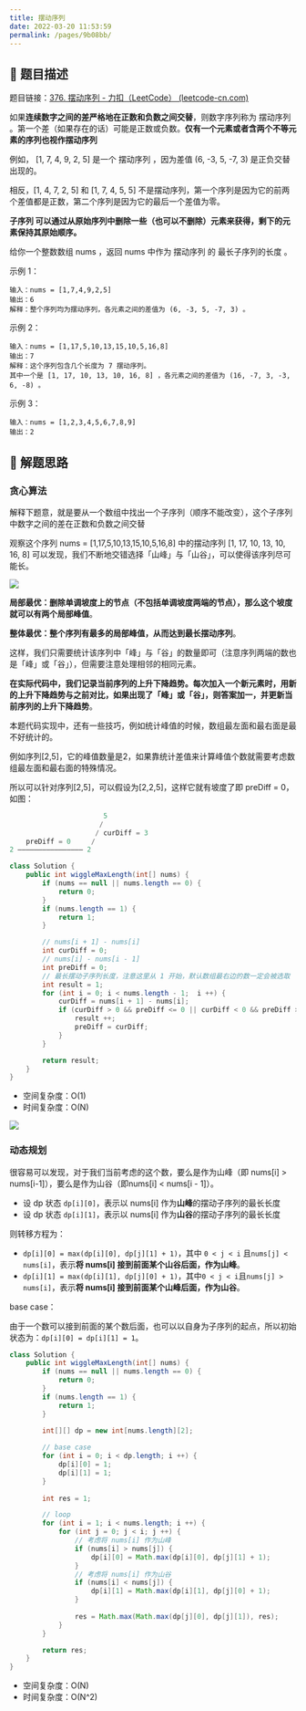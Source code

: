 ```yaml
---
title: 摆动序列
date: 2022-03-20 11:53:59
permalink: /pages/9b08bb/
---
```


## 📃 题目描述

题目链接：[376. 摆动序列 - 力扣（LeetCode） (leetcode-cn.com)](https://leetcode-cn.com/problems/wiggle-subsequence/)

如果**连续数字之间的差严格地在正数和负数之间交替**，则数字序列称为 摆动序列 。第一个差（如果存在的话）可能是正数或负数。**仅有一个元素或者含两个不等元素的序列也视作摆动序列**

例如， [1, 7, 4, 9, 2, 5] 是一个 摆动序列 ，因为差值 (6, -3, 5, -7, 3) 是正负交替出现的。

相反，[1, 4, 7, 2, 5] 和 [1, 7, 4, 5, 5] 不是摆动序列，第一个序列是因为它的前两个差值都是正数，第二个序列是因为它的最后一个差值为零。

**子序列 可以通过从原始序列中删除一些（也可以不删除）元素来获得，剩下的元素保持其原始顺序。**

给你一个整数数组 nums ，返回 nums 中作为 摆动序列 的 最长子序列的长度 。

示例 1：

```
输入：nums = [1,7,4,9,2,5]
输出：6
解释：整个序列均为摆动序列，各元素之间的差值为 (6, -3, 5, -7, 3) 。
```

示例 2：

```
输入：nums = [1,17,5,10,13,15,10,5,16,8]
输出：7
解释：这个序列包含几个长度为 7 摆动序列。
其中一个是 [1, 17, 10, 13, 10, 16, 8] ，各元素之间的差值为 (16, -7, 3, -3, 6, -8) 。
```

示例 3：

```
输入：nums = [1,2,3,4,5,6,7,8,9]
输出：2
```

## 🔔 解题思路

### 贪心算法

解释下题意，就是要从一个数组中找出一个子序列（顺序不能改变），这个子序列中数字之间的差在正数和负数之间交替

观察这个序列 nums = [1,17,5,10,13,15,10,5,16,8] 中的摆动序列 [1, 17, 10, 13, 10, 16, 8] 可以发现，我们不断地交错选择「山峰」与「山谷」，可以使得该序列尽可能长。

![](https://cs-wiki.oss-cn-shanghai.aliyuncs.com/img/20220103210311.png)

**局部最优：删除单调坡度上的节点（不包括单调坡度两端的节点），那么这个坡度就可以有两个局部峰值**。

**整体最优：整个序列有最多的局部峰值，从而达到最长摆动序列**。

这样，我们只需要统计该序列中「峰」与「谷」的数量即可（注意序列两端的数也是「峰」或「谷」），但需要注意处理相邻的相同元素。

**在实际代码中，我们记录当前序列的上升下降趋势。每次加入一个新元素时，用新的上升下降趋势与之前对比，如果出现了「峰」或「谷」，则答案加一，并更新当前序列的上升下降趋势**。

本题代码实现中，还有一些技巧，例如统计峰值的时候，数组最左面和最右面是最不好统计的。

例如序列[2,5]，它的峰值数量是2，如果靠统计差值来计算峰值个数就需要考虑数组最左面和最右面的特殊情况。

所以可以针对序列[2,5]，可以假设为[2,2,5]，这样它就有坡度了即 preDiff = 0，如图：

```java
			 		   5
					  /	
					 / curDiff = 3
	preDiff = 0	    /
2 ———————————————— 2
```




```java
class Solution {
    public int wiggleMaxLength(int[] nums) {
        if (nums == null || nums.length == 0) {
            return 0;
        }
        if (nums.length == 1) {
            return 1;
        }

        // nums[i + 1] - nums[i]
        int curDiff = 0;
        // nums[i] - nums[i - 1]
        int preDiff = 0;
        // 最长摆动子序列长度，注意这里从 1 开始，默认数组最右边的数一定会被选取
        int result = 1;
        for (int i = 0; i < nums.length - 1;  i ++) {
            curDiff = nums[i + 1] - nums[i];
            if (curDiff > 0 && preDiff <= 0 || curDiff < 0 && preDiff >= 0) {
                result ++;
                preDiff = curDiff;
            }
        }

        return result;
    }
}
```

- 空间复杂度：O(1)
- 时间复杂度：O(N)

![](https://cs-wiki.oss-cn-shanghai.aliyuncs.com/img/20220103211416.png)

### 动态规划

很容易可以发现，对于我们当前考虑的这个数，要么是作为山峰（即 nums[i] > nums[i-1]），要么是作为山谷（即nums[i] < nums[i - 1]）。

- 设 dp 状态 `dp[i][0]`，表示以 nums[i] 作为**山峰**的摆动子序列的最长长度
- 设 dp 状态 `dp[i][1]`，表示以 nums[i] 作为**山谷**的摆动子序列的最长长度

则转移方程为：

- `dp[i][0] = max(dp[i][0], dp[j][1] + 1)`，其中 `0 < j < i` 且`nums[j] < nums[i]`，表示**将 nums[i] 接到前面某个山谷后面，作为山峰**。
- `dp[i][1] = max(dp[i][1], dp[j][0] + 1)`，其中`0 < j < i`且`nums[j] > nums[i]`，表示**将 nums[i] 接到前面某个山峰后面，作为山谷**。

base case：

由于一个数可以接到前面的某个数后面，也可以以自身为子序列的起点，所以初始状态为：`dp[i][0] = dp[i][1] = 1`。

```java
class Solution {
    public int wiggleMaxLength(int[] nums) {
        if (nums == null || nums.length == 0) {
            return 0;
        }
        if (nums.length == 1) {
            return 1;
        }
        
        int[][] dp = new int[nums.length][2];

        // base case
        for (int i = 0; i < dp.length; i ++) {
            dp[i][0] = 1;
            dp[i][1] = 1;
        }
        
        int res = 1;

        // loop
        for (int i = 1; i < nums.length; i ++) {
            for (int j = 0; j < i; j ++) {
                // 考虑将 nums[i] 作为山峰
                if (nums[i] > nums[j]) {
                    dp[i][0] = Math.max(dp[i][0], dp[j][1] + 1);
                }
                // 考虑将 nums[i] 作为山谷
                if (nums[i] < nums[j]) {
                    dp[i][1] = Math.max(dp[i][1], dp[j][0] + 1);
                }
                
                res = Math.max(Math.max(dp[j][0], dp[j][1]), res);
            }
        }

        return res;
    }
}
```

- 空间复杂度：O(N)
- 时间复杂度：O(N^2)

